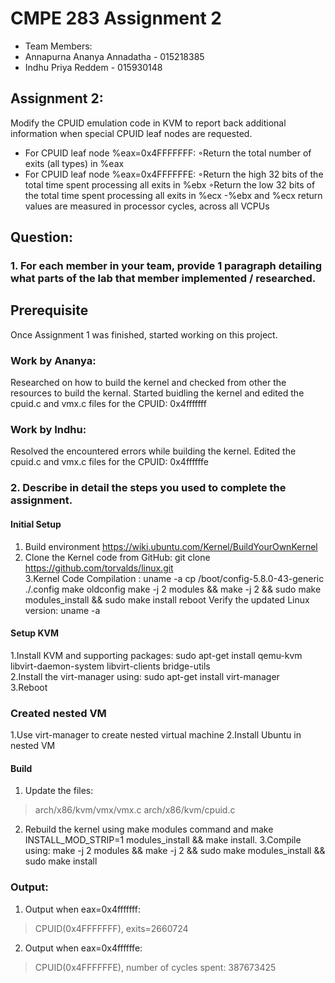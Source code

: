 # CMPE 283 Assignment 2  
- Team Members: 
- Annapurna Ananya Annadatha - 015218385
- Indhu Priya Reddem - 015930148

## Assignment 2:  
  
Modify the CPUID emulation code in KVM to report back additional information when special CPUID leaf nodes are requested.
- For CPUID leaf node %eax=0x4FFFFFFF:
◦Return the total number of exits (all types) in %eax
- For CPUID leaf node %eax=0x4FFFFFFE:
◦Return the high 32 bits of the total time spent processing all exits in %ebx
◦Return the low 32 bits of the total time spent processing all exits in %ecx
-%ebx and %ecx return values are measured in processor cycles, across all VCPUs  

## Question: 
### 1. For each member in your team, provide 1 paragraph detailing what parts of the lab that member implemented / researched. 

## Prerequisite 
Once Assignment 1 was finished, started working on this project.

### Work by Ananya:
Researched on how to build the kernel and checked from other the resources to build the kernal.
Started buidling the kernel and edited the cpuid.c and vmx.c files for the CPUID: 0x4fffffff

### Work by Indhu:
Resolved the encountered errors while building the kernel. 
Edited the cpuid.c and vmx.c files for the CPUID: 0x4ffffffe

### 2. Describe in detail the steps you used to complete the assignment. 

#### Initial Setup
1. Build environment https://wiki.ubuntu.com/Kernel/BuildYourOwnKernel  
2. Clone the Kernel code from GitHub: git clone https://github.com/torvalds/linux.git   
3.Kernel Code Compilation :
uname -a
cp /boot/config-5.8.0-43-generic ./.config
make oldconfig
make -j 2 modules && make -j 2 && sudo make modules_install && sudo make install
reboot
Verify the updated Linux version: uname -a

#### Setup KVM
1.Install KVM and supporting packages: sudo apt-get install qemu-kvm libvirt-daemon-system libvirt-clients bridge-utils  
2.Install the virt-manager using: sudo apt-get install virt-manager  
3.Reboot 

### Created nested VM
1.Use virt-manager to create nested virtual machine
2.Install Ubuntu in nested VM

#### Build
1. Update the files:
> arch/x86/kvm/vmx/vmx.c
> arch/x86/kvm/cpuid.c
2. Rebuild the kernel using make modules command and make INSTALL_MOD_STRIP=1 modules_install && make install.
3.Compile using: make -j 2 modules && make -j 2 && sudo make modules_install && sudo make install  

### Output:

1. Output when eax=0x4fffffff:
> CPUID(0x4FFFFFFF), exits=2660724

2. Output when eax=0x4ffffffe:
> CPUID(0x4FFFFFFE), number of cycles spent: 387673425

 

